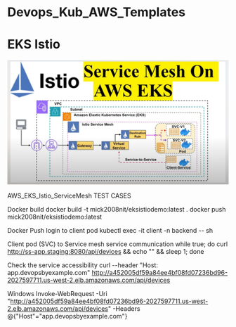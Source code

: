 # Devops_Kub_AWS_Templates
# EKS Istio

![alt text](image.png)

AWS_EKS_Istio_ServiceMesh
TEST CASES

Docker build
docker build -t mick2008nit/eksistiodemo:latest .
docker push mick2008nit/eksistiodemo:latest

Docker Push
login to client pod
kubectl exec -it client -n backend -- sh

Client pod (SVC) to Service mesh service communication
while true; do curl http://ss-app.staging:8080/api/devices && echo "" && sleep 1; done

Check the service accessibility
curl --header "Host: app.devopsbyexample.com" http://a452005df59a84ee4bf08fd07236bd96-2027597711.us-west-2.elb.amazonaws.com/api/devices

Windows
Invoke-WebRequest -Uri "http://a452005df59a84ee4bf08fd07236bd96-2027597711.us-west-2.elb.amazonaws.com/api/devices" -Headers @{"Host"="app.devopsbyexample.com"}

